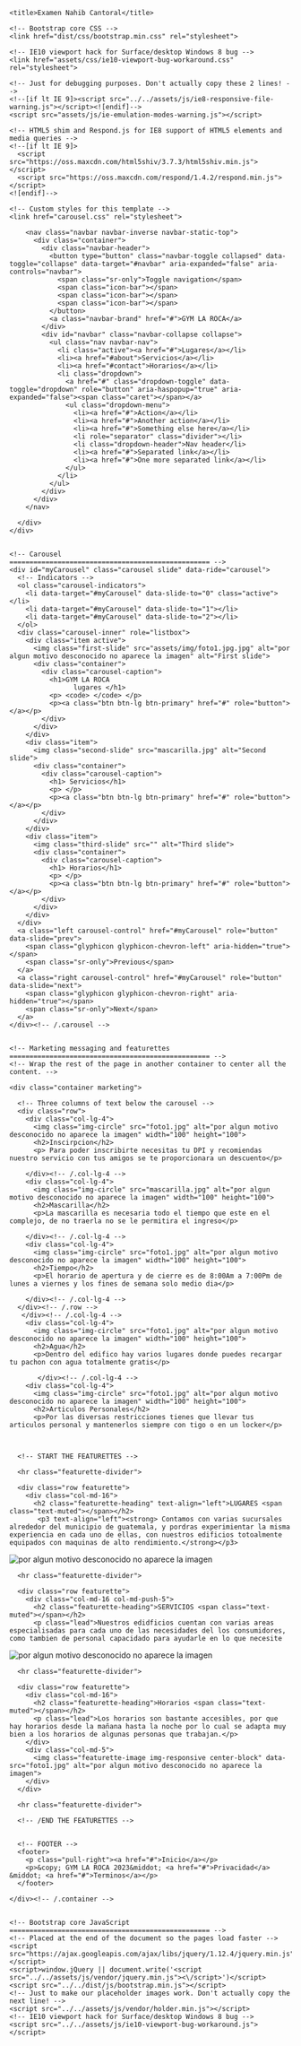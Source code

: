 <!DOCTYPE html>
<html lang="en">
  <head>
    <meta charset="utf-8">
    <meta http-equiv="X-UA-Compatible" content="IE=edge">
    <meta name="viewport" content="width=device-width, initial-scale=1">
    <!-- The above 3 meta tags *must* come first in the head; any other head content must come *after* these tags -->
    <meta name="description" content="">
    <meta name="author" content="">
    <link rel="icon" href="../../favicon.ico">

    <title>Examen Nahib Cantoral</title>

    <!-- Bootstrap core CSS -->
    <link href="dist/css/bootstrap.min.css" rel="stylesheet">

    <!-- IE10 viewport hack for Surface/desktop Windows 8 bug -->
    <link href="assets/css/ie10-viewport-bug-workaround.css" rel="stylesheet">

    <!-- Just for debugging purposes. Don't actually copy these 2 lines! -->
    <!--[if lt IE 9]><script src="../../assets/js/ie8-responsive-file-warning.js"></script><![endif]-->
    <script src="assets/js/ie-emulation-modes-warning.js"></script>

    <!-- HTML5 shim and Respond.js for IE8 support of HTML5 elements and media queries -->
    <!--[if lt IE 9]>
      <script src="https://oss.maxcdn.com/html5shiv/3.7.3/html5shiv.min.js"></script>
      <script src="https://oss.maxcdn.com/respond/1.4.2/respond.min.js"></script>
    <![endif]-->

    <!-- Custom styles for this template -->
    <link href="carousel.css" rel="stylesheet">
  </head>
<!-- NAVBAR
================================================== -->
  <body>
    <div class="navbar-wrapper">
      <div class="container">

        <nav class="navbar navbar-inverse navbar-static-top">
          <div class="container">
            <div class="navbar-header">
              <button type="button" class="navbar-toggle collapsed" data-toggle="collapse" data-target="#navbar" aria-expanded="false" aria-controls="navbar">
                <span class="sr-only">Toggle navigation</span>
                <span class="icon-bar"></span>
                <span class="icon-bar"></span>
                <span class="icon-bar"></span>
              </button>
              <a class="navbar-brand" href="#">GYM LA ROCA</a>
            </div>
            <div id="navbar" class="navbar-collapse collapse">
              <ul class="nav navbar-nav">
                <li class="active"><a href="#">Lugares</a></li>
                <li><a href="#about">Servicios</a></li>
                <li><a href="#contact">Horarios</a></li>
                <li class="dropdown">
                  <a href="#" class="dropdown-toggle" data-toggle="dropdown" role="button" aria-haspopup="true" aria-expanded="false"><span class="caret"></span></a>
                  <ul class="dropdown-menu">
                    <li><a href="#">Action</a></li>
                    <li><a href="#">Another action</a></li>
                    <li><a href="#">Something else here</a></li>
                    <li role="separator" class="divider"></li>
                    <li class="dropdown-header">Nav header</li>
                    <li><a href="#">Separated link</a></li>
                    <li><a href="#">One more separated link</a></li>
                  </ul>
                </li>
              </ul>
            </div>
          </div>
        </nav>

      </div>
    </div>


    <!-- Carousel
    ================================================== -->
    <div id="myCarousel" class="carousel slide" data-ride="carousel">
      <!-- Indicators -->
      <ol class="carousel-indicators">
        <li data-target="#myCarousel" data-slide-to="0" class="active"></li>
        <li data-target="#myCarousel" data-slide-to="1"></li>
        <li data-target="#myCarousel" data-slide-to="2"></li>
      </ol>
      <div class="carousel-inner" role="listbox">
        <div class="item active">
          <img class="first-slide" src="assets/img/foto1.jpg.jpg" alt="por algun motivo desconocido no aparece la imagen" alt="First slide">
          <div class="container">
            <div class="carousel-caption">
              <h1>GYM LA ROCA 
                    lugares </h1>
              <p> <code> </code> </p>
              <p><a class="btn btn-lg btn-primary" href="#" role="button"></a></p>
            </div>
          </div>
        </div>
        <div class="item">
          <img class="second-slide" src="mascarilla.jpg" alt="Second slide">
          <div class="container">
            <div class="carousel-caption">
              <h1> Servicios</h1>
              <p> </p>
              <p><a class="btn btn-lg btn-primary" href="#" role="button"> </a></p>
            </div>
          </div>
        </div>
        <div class="item">
          <img class="third-slide" src="" alt="Third slide">
          <div class="container">
            <div class="carousel-caption">
              <h1> Horarios</h1>
              <p> </p>
              <p><a class="btn btn-lg btn-primary" href="#" role="button"> </a></p>
            </div>
          </div>
        </div>
      </div>
      <a class="left carousel-control" href="#myCarousel" role="button" data-slide="prev">
        <span class="glyphicon glyphicon-chevron-left" aria-hidden="true"></span>
        <span class="sr-only">Previous</span>
      </a>
      <a class="right carousel-control" href="#myCarousel" role="button" data-slide="next">
        <span class="glyphicon glyphicon-chevron-right" aria-hidden="true"></span>
        <span class="sr-only">Next</span>
      </a>
    </div><!-- /.carousel -->


    <!-- Marketing messaging and featurettes
    ================================================== -->
    <!-- Wrap the rest of the page in another container to center all the content. -->

    <div class="container marketing">

      <!-- Three columns of text below the carousel -->
      <div class="row">
        <div class="col-lg-4">
          <img class="img-circle" src="foto1.jpg" alt="por algun motivo desconocido no aparece la imagen" width="100" height="100">
          <h2>Inscirpcion</h2>
          <p> Para poder inscribirte necesitas tu DPI y recomiendas nuestro servicio con tus amigos se te proporcionara un descuento</p>
          
        </div><!-- /.col-lg-4 -->
        <div class="col-lg-4">
          <img class="img-circle" src="mascarilla.jpg" alt="por algun motivo desconocido no aparece la imagen" width="100" height="100">
          <h2>Mascarilla</h2>
          <p>La mascarilla es necesaria todo el tiempo que este en el complejo, de no traerla no se le permitira el ingreso</p>
         
        </div><!-- /.col-lg-4 -->
        <div class="col-lg-4">
          <img class="img-circle" src="foto1.jpg" alt="por algun motivo desconocido no aparece la imagen" width="100" height="100">
          <h2>Tiempo</h2>
          <p>El horario de apertura y de cierre es de 8:00Am a 7:00Pm de lunes a viernes y los fines de semana solo medio dia</p>
          
        </div><!-- /.col-lg-4 -->
      </div><!-- /.row -->
       </div><!-- /.col-lg-4 -->
        <div class="col-lg-4">
          <img class="img-circle" src="foto1.jpg" alt="por algun motivo desconocido no aparece la imagen" width="100" height="100">
          <h2>Agua</h2>
          <p>Dentro del edifico hay varios lugares donde puedes recargar tu pachon con agua totalmente gratis</p>
        
           </div><!-- /.col-lg-4 -->
        <div class="col-lg-4">
          <img class="img-circle" src="foto1.jpg" alt="por algun motivo desconocido no aparece la imagen" width="100" height="100">
          <h2>Articulos Personales</h2>
          <p>Por las diversas restricciones tienes que llevar tus articulos personal y mantenerlos siempre con tigo o en un locker</p>
          


      <!-- START THE FEATURETTES -->

      <hr class="featurette-divider">

      <div class="row featurette">
        <div class="col-md-16">
          <h2 class="featurette-heading" text-align="left">LUGARES <span class="text-muted"></span></h2>
           <p3 text-align="left"><strong> Contamos con varias sucursales alrededor del municipio de guatemala, y pordras experimientar la misma experiencia en cada uno de ellas, con nuestros edificios totoalmente equipados con maquinas de alto rendimiento.</strong></p3> 


</p>
        </div>
        <div class="col-md-5">
          <img class="featurette-image img-responsive center-block" data-src="foto1.jpg" alt="por algun motivo desconocido no aparece la imagen">
        </div>
      </div>

      <hr class="featurette-divider">

      <div class="row featurette">
        <div class="col-md-16 col-md-push-5">
          <h2 class="featurette-heading">SERVICIOS <span class="text-muted"></span></h2>
          <p class="lead">Nuestros edidficios cuentan con varias areas especialisadas para cada uno de las necesidades del los consumidores, como tambien de personal capacidado para ayudarle en lo que necesite


</p>
        </div>
        <div class="col-md-20 col-md-pull-7">
          <img class="featurette-image img-responsive center-block" data-src="foto1.jpg" alt="por algun motivo desconocido no aparece la imagen">
        </div>
      </div>

      <hr class="featurette-divider">

      <div class="row featurette">
        <div class="col-md-16">
          <h2 class="featurette-heading">Horarios <span class="text-muted"></span></h2>
          <p class="lead">Los horarios son bastante accesibles, por que hay horarios desde la mañana hasta la noche por lo cual se adapta muy bien a los horarios de algunas personas que trabajan.</p>
        </div>
        <div class="col-md-5">
          <img class="featurette-image img-responsive center-block" data-src="foto1.jpg" alt="por algun motivo desconocido no aparece la imagen">
        </div>
      </div>

      <hr class="featurette-divider">

      <!-- /END THE FEATURETTES -->


      <!-- FOOTER -->
      <footer>
        <p class="pull-right"><a href="#">Inicio</a></p>
        <p>&copy; GYM LA ROCA 2023&middot; <a href="#">Privacidad</a> &middot; <a href="#">Terminos</a></p>
      </footer>

    </div><!-- /.container -->


    <!-- Bootstrap core JavaScript
    ================================================== -->
    <!-- Placed at the end of the document so the pages load faster -->
    <script src="https://ajax.googleapis.com/ajax/libs/jquery/1.12.4/jquery.min.js"></script>
    <script>window.jQuery || document.write('<script src="../../assets/js/vendor/jquery.min.js"><\/script>')</script>
    <script src="../../dist/js/bootstrap.min.js"></script>
    <!-- Just to make our placeholder images work. Don't actually copy the next line! -->
    <script src="../../assets/js/vendor/holder.min.js"></script>
    <!-- IE10 viewport hack for Surface/desktop Windows 8 bug -->
    <script src="../../assets/js/ie10-viewport-bug-workaround.js"></script>
  </body>
</html>
